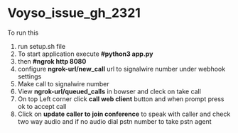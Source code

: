 # Voyso_issue_gh_2321

To run this
1) run setup.sh file
2) To start application execute **#python3 app.py**
3) then **#ngrok http 8080**
4) configure **ngrok-url/new_call**  url to signalwire number under webhook settings
5) Make call to signalwire number
6) View **ngrok-url/queued_calls** in bowser and cleck on take call
7) On top Left corner click **call web client** button and when prompt press ok to accept call
7) Click on **update caller to join conference** to speak with caller and check two way audio and if no audio dial pstn number to take pstn agent

